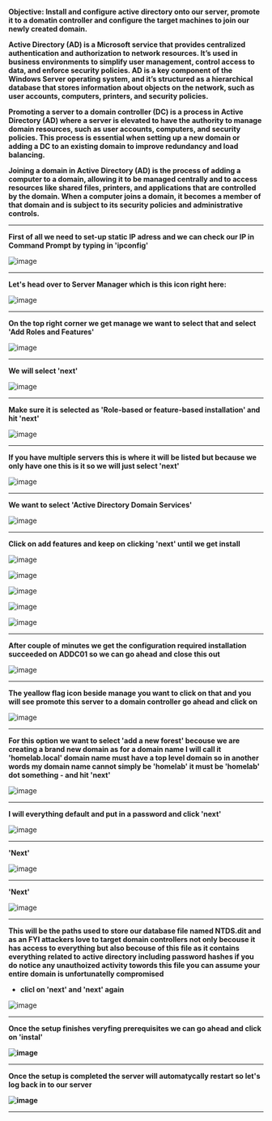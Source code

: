 <b>Objective: Install and configure active directory onto our server, promote it to a domatin 
controller and configure the target machines to join our newly created domain.</b>

<b>Active Directory (AD) is a Microsoft service that provides centralized authentication and 
authorization to network resources. It’s used in business environments to simplify user 
management, control access to data, and enforce security policies. AD is a key component of 
the Windows Server operating system, and it’s structured as a hierarchical database that stores 
information about objects on the network, such as user accounts, computers, printers, and 
security policies.</b>

<b>Promoting a server to a domain controller (DC) is a process in Active Directory (AD) where a 
server is elevated to have the authority to manage domain resources, such as user accounts, 
computers, and security policies. This process is essential when setting up a new domain or 
adding a DC to an existing domain to improve redundancy and load balancing.</b>

<b>Joining a domain in Active Directory (AD) is the process of adding a computer to a domain, 
allowing it to be managed centrally and to access resources like shared files, printers, and 
applications that are controlled by the domain. When a computer joins a domain, it becomes a 
member of that domain and is subject to its security policies and administrative controls.</b>

<hr>

<b>First of all we need to set-up static IP adress and we can check our IP in 
Command Prompt by typing in 'ipconfig'</b>

![image](https://github.com/Oureyelet/Active-Directory-Home-Lab-Project/assets/69697624/6c8af9f6-7d8d-4988-8313-2268c0a53e67)

<hr>

<b>Let's head over to Server Manager which is this icon right here:</b>

![image](https://github.com/Oureyelet/Active-Directory-Home-Lab-Project/assets/69697624/3cd93dc9-7411-4a1a-a0ad-8fe3ce84f288)

<hr>

<b>On the top right corner we get manage we want to select that and select 'Add Roles and Features'</b>

![image](https://github.com/Oureyelet/Active-Directory-Home-Lab-Project/assets/69697624/c4e13d56-3562-4ff7-a062-da8f69dd59ba)

<hr>

<b>We will select 'next'</b>

![image](https://github.com/Oureyelet/Active-Directory-Home-Lab-Project/assets/69697624/1e637f1e-c261-4477-a662-81e75b7da5a1)

<hr>

<b>Make sure it is selected as 'Role-based or feature-based installation' and hit 'next'</b>

![image](https://github.com/Oureyelet/Active-Directory-Home-Lab-Project/assets/69697624/38ebaa98-817e-408d-9971-4265e9335a3a)

<hr>

<b>If you have multiple servers this is where it will be listed but because we only have one 
this is it so we will just select 'next'</b>

![image](https://github.com/Oureyelet/Active-Directory-Home-Lab-Project/assets/69697624/ca34dc82-e9c5-428d-b93a-e535bcf81569)

<hr>

<b>We want to select 'Active Directory Domain Services'</b>

![image](https://github.com/Oureyelet/Active-Directory-Home-Lab-Project/assets/69697624/e280fc79-ff07-4dcc-90b7-733eea5ae786)

<hr>

<b>Click on add features and keep on clicking 'next' until we get install</b>

![image](https://github.com/Oureyelet/Active-Directory-Home-Lab-Project/assets/69697624/c2c271ed-28c5-4214-a02e-043e3df1a7d3)

![image](https://github.com/Oureyelet/Active-Directory-Home-Lab-Project/assets/69697624/c9212ae9-7deb-4e22-b014-1e1ecec178ca)

![image](https://github.com/Oureyelet/Active-Directory-Home-Lab-Project/assets/69697624/b653d532-34f4-4099-b39c-c2425e40a58e)

![image](https://github.com/Oureyelet/Active-Directory-Home-Lab-Project/assets/69697624/c9462c7d-31a6-4545-835e-bfc5b15373cd)

![image](https://github.com/Oureyelet/Active-Directory-Home-Lab-Project/assets/69697624/67d3f548-21e5-42b4-bfd1-eae55fafe9ab)

<hr>

<b>After couple of minutes we get the configuration required installation succeeded on ADDC01 so we can go 
ahead and close this out</b>

![image](https://github.com/Oureyelet/Active-Directory-Home-Lab-Project/assets/69697624/6aaf3828-f77d-4f5d-af84-284a7e27b811)

<hr>

<b>The yeallow flag icon beside manage you want to click on that and you will see promote this server to a 
domain controller go ahead and click on</b>

![image](https://github.com/Oureyelet/Active-Directory-Home-Lab-Project/assets/69697624/fc5a1f1c-4071-48da-b958-813ccfb4df8c)

<hr>

<b>For this option we want to select 'add a new forest' becouse we are creating a brand new domain
as for a domain name I will call it 'homelab.local' domain name must have a top level domain so
in another words my domain name cannot simply be 'homelab' it must be 'homelab' dot something - and hit 'next'</b>

![image](https://github.com/Oureyelet/Active-Directory-Home-Lab-Project/assets/69697624/171b7f0e-c6c0-4181-8ed9-934f3def8315)

<hr>

<b>I will everything default and put in a password and click 'next'</b>

![image](https://github.com/Oureyelet/Active-Directory-Home-Lab-Project/assets/69697624/a201e110-984b-4c0b-a544-717e7ff32b9d)

<hr>

<b>'Next'</b>

![image](https://github.com/Oureyelet/Active-Directory-Home-Lab-Project/assets/69697624/1e70be55-e844-43bf-8e31-79aaf70a31d3)

<hr>

<b>'Next'</b>

![image](https://github.com/Oureyelet/Active-Directory-Home-Lab-Project/assets/69697624/0f5fc3da-62a1-4d2a-b02e-6183ca87ecfd)

<hr>

<b>This will be the paths used to store our database file named NTDS.dit and as an FYI attackers 
love to target domain controllers not only becouse it has access to everything but also becouse of 
this file as it contains everything related to active directory including password hashes if you 
do notice any unauthoized activity towords this file you can assume your entire domain is unfortunatelly compromised
 - clicl on 'next' and 'next' again</b>

 ![image](https://github.com/Oureyelet/Active-Directory-Home-Lab-Project/assets/69697624/b93c4db7-43aa-4c51-b313-2f42c47155d7)

<hr>

<b>Once the setup finishes veryfing prerequisites we can go ahead and click on 'instal'<b>

![image](https://github.com/Oureyelet/Active-Directory-Home-Lab-Project/assets/69697624/e783d9fc-17b5-45cb-b611-c423f9adede3)

<hr>

<b>Once the setup is completed the server will automatycally restart so let's log back in to our server</b>

![image](https://github.com/Oureyelet/Active-Directory-Home-Lab-Project/assets/69697624/f181053e-cb2f-489c-a71e-711339b85402)

<hr>

<b></b>
